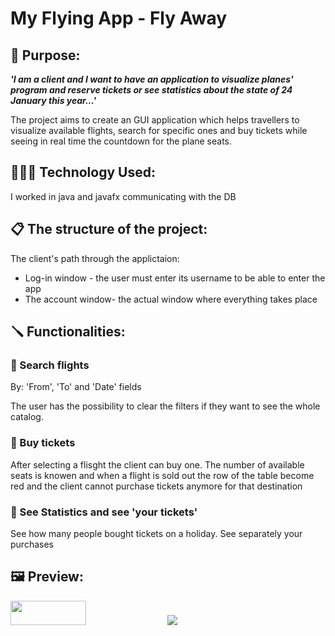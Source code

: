 <h1>My Flying App - Fly Away </h1>
<h2>🎯 Purpose: </h2>

<b><em>'I am a client and I want to have an application to visualize planes' program and reserve tickets or see statistics about the state of 24 January this year...'</em></b>
<br>
<p>The project aims to create an GUI application which helps travellers to visualize available flights, search for specific ones and buy tickets while seeing in real time the countdown for the plane seats.</p>

<h2>👩🏻‍💻 Technology Used:</h2>
<p>I worked in java and javafx communicating with the DB</p>
<h2>📋 The structure of the project:</h2>
<p>The client's path through the applictaion:
<ul>
<li>Log-in window - the user must enter its username to be able to enter the app</li>
<li>The account window- the actual window where everything takes place</li>
</ul>
</p>
<h2>🪛 Functionalities:</h2>
 <h3>🔵 Search flights</h2>
 <p>By: 'From', 'To' and 'Date' fields</p>
 <p>The user has the possibility to clear the filters if they want to see the whole catalog. </p>
   <h3>🔵 Buy tickets</h2>
 <p>After selecting a flisght the client can buy one. The number of available seats is knowen and when a flight is sold out the row of the table become red and the client cannot purchase tickets anymore for that destination </p>
 
  <h3>🔵 See Statistics and see 'your tickets'</h2>
 <p>See how many people bought tickets on a holiday. See separately your purchases</p>



<h2>🖼️ Preview:</h2>

<div>
  <img src="https://github.com/Alexandra7a/FlyAway/assets/63046754/97fbbd2c-c109-4ffc-b132-ebeb7203f530" width="49%" height="10%"/>
  <img src="https://github.com/Alexandra7a/FlyAway/assets/63046754/b2918507-2e10-4e7b-98a0-092fcbc5f767" />

</div>
